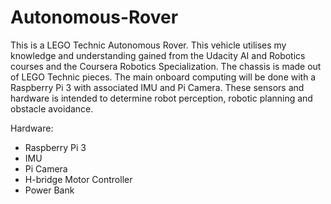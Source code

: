 # Autonomous-Rover
This is a LEGO Technic Autonomous Rover. This vehicle utilises my knowledge and understanding gained from the Udacity AI and Robotics courses and the Coursera Robotics Specialization. The chassis is made out of LEGO Technic pieces. The main onboard computing will be done with a Raspberry Pi 3 with associated IMU and Pi Camera. These sensors and hardware is intended to determine robot perception, robotic planning and obstacle avoidance.

Hardware:
- Raspberry Pi 3
- IMU
- Pi Camera
- H-bridge Motor Controller
- Power Bank
